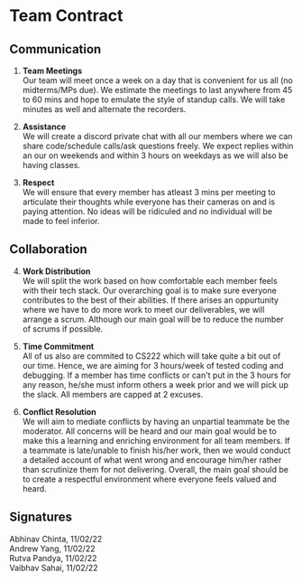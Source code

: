 # Team Contract

## Communication
1. **Team Meetings**  
Our team will meet once a week on a day that is convenient for us all (no midterms/MPs due). We estimate the meetings to last anywhere from 45 to 60 mins and hope to emulate the style of standup calls. We will take minutes as well and alternate the recorders.
2. **Assistance**   
We will create a discord private chat with all our members where we can share code/schedule calls/ask questions freely. We expect replies within an our on weekends and within 3 hours on weekdays as we will also be having classes.

3. **Respect**   
We will ensure that every member has atleast 3 mins per meeting to articulate their thoughts while everyone has their cameras on and is paying attention. No ideas will be ridiculed and no individual will be made to feel inferior.

## Collaboration

4. **Work Distribution**   
We will split the work based on how comfortable each member feels with their tech stack. Our overarching goal is to make sure everyone contributes to the best of their abilities. If there arises an oppurtunity where we have to do more work to meet our deliverables, we will arrange a scrum. Although our main goal will be to reduce the number of scrums if possible.

5. **Time Commitment**  
All of us also are commited to CS222 which will take quite a bit out of our time. Hence, we are aiming for 3 hours/week of tested coding and debugging. If a member has time conflicts or can't put in the 3 hours for any reason, he/she must inform others a week prior and we will pick up the slack. All members are capped at 2 excuses.

6. **Conflict Resolution**  
We will aim to mediate conflicts by having an unpartial teammate be the moderator. All concerns will be heard and our main goal would be to make this a learning and enriching environment for all team members. If a teammate is late/unable to finish his/her work, then we would conduct a detailed account of what went wrong and encourage him/her rather than scrutinize them for not delivering. Overall, the main goal should be to create a respectful environment where everyone feels valued and heard.

## Signatures
Abhinav Chinta, 11/02/22  
Andrew Yang, 11/02/22  
Rutva Pandya, 11/02/22  
Vaibhav Sahai, 11/02/22  
